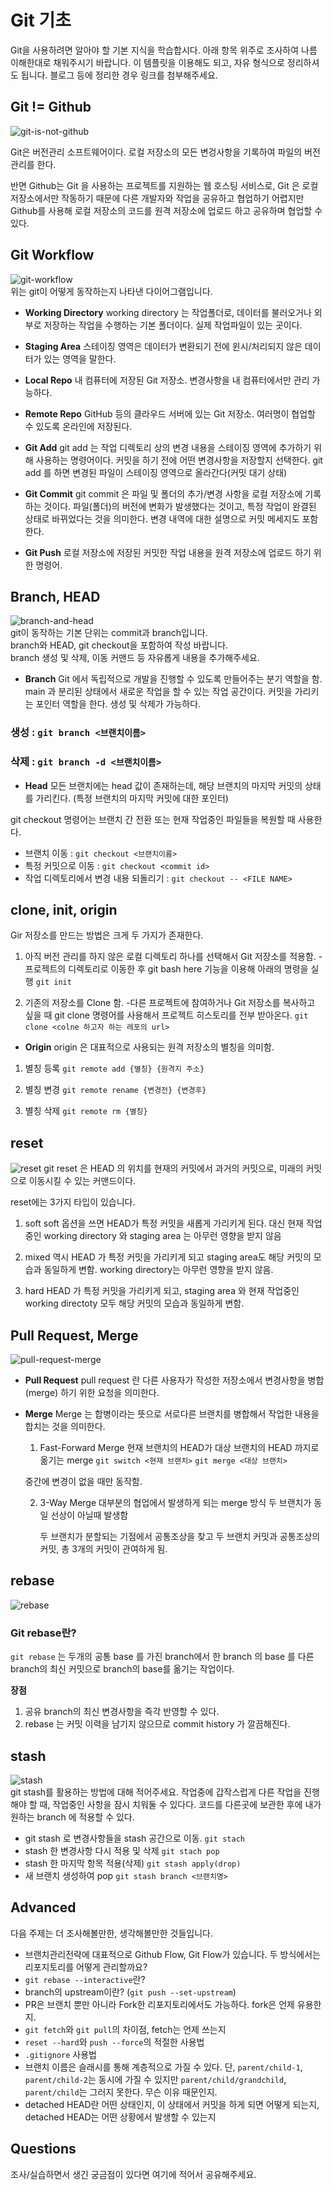 # Git 기초
Git을 사용하려면 알아야 할 기본 지식을 학습합시다. 아래 항목 위주로 조사하여 나름 이해한대로 채워주시기 바랍니다. 이 템플릿을 이용해도 되고, 자유 형식으로 정리하셔도 됩니다. 블로그 등에 정리한 경우 링크를 첨부해주세요.

## Git != Github
![git-is-not-github](https://user-images.githubusercontent.com/51331195/160232512-3d6686ca-4ae3-4f11-a8d7-c893c0a7526a.png)  

Git은 버전관리 소프트웨어이다. 로컬 저장소의 모든 변겅사항을 기록하여 파일의 버전 관리를 한다. 

반면 Github는 Git 을 사용하는 프로젝트를 지원하는 웹 호스팅 서비스로, Git 은 로컬 저장소에서만 작동하기 때문에 다른 개발자와 작업을 공유하고 협업하기 어렵지만 Github를 사용해 로컬 저장소의 코드를 원격 저장소에 업로드 하고 공유하며 협업할 수 있다.

## Git Workflow
![git-workflow](https://cdn-media-1.freecodecamp.org/images/1*iL2J8k4ygQlg3xriKGimbQ.png)  
위는 git이 어떻게 동작하는지 나타낸 다이어그램입니다.  

- **Working Directory** 
    working directory 는 작업폴더로, 데이터를 불러오거나 외부로 저장하는 작업을 수행하는 기본 폴더이다. 실제 작업파일이 있는 곳이다.

- **Staging Area** 
    스테이징 영역은 데이터가 변환되기 전에 윈시/처리되지 않은 데이터가 있는 영역을 말한다.

- **Local Repo**
    내 컴퓨터에 저장된 Git 저장소. 변경사항을 내 컴퓨터에서만 관리 가능하다.

- **Remote Repo**
    GitHub 등의 클라우드 서버에 있는 Git 저장소.
    여러명이 협업할 수 있도록 온라인에 저장된다.

- **Git Add**
    git add 는 작업 디렉토리 상의 변경 내용을 스테이징 영역에 추가하기 위해 사용하는 명령어이다. 커밋을 하기 전에 어떤 변경사항을 저장할지 선택한다.
    git add 를 하면 변경된 파일이 스테이징 영역으로 올라간다(커밋 대기 상태)

- **Git Commit**
    git commit 은 파일 및 폴더의 추가/변경 사항을 로컬 저장소에 기록하는 것이다.
    파일(폴더)의 버전에 변화가 발생했다는 것이고, 특정 작업이 완결된 상태로 바뀌었다는 것을 의미한다. 변경 내역에 대한 설명으로 커밋 메세지도 포함한다.

- **Git Push**
    로컬 저장소에 저장된 커밋한 작업 내용을 원격 저장소에 업로드 하기 위한 명령어.



## Branch, HEAD
![branch-and-head](https://ihatetomatoes.net/wp-content/uploads/2020/04/07-head-pointer.png)  
git이 동작하는 기본 단위는 commit과 branch입니다.  
branch와 HEAD, git checkout을 포함하여 작성 바랍니다.  
branch 생성 및 삭제, 이동 커맨드 등 자유롭게 내용을 추가해주세요.

- **Branch**
    Git 에서 독립적으로 개발을 진행할 수 있도록 만들어주는 분기 역할을 함. main 과 분리된 상태에서 새로운 작업을 할 수 있는 작업 공간이다. 커밋을 가리키는 포인터 역할을 한다.
    생성 및 삭제가 가능하다.
    
 ### 생성 : `git branch <브랜치이름>`
 ### 삭제 : `git branch -d <브랜치이름>`

- **Head**
    모든 브랜치에는 head 값이 존재하는데, 해당 브랜치의 마지막 커밋의 상태를 가리킨다.
    (특정 브랜치의 마지막 커밋에 대한 포인터)


git checkout 명령어는 브랜치 간 전환 또는 현재 작업중인 파일들을 복원할 때 사용한다.
- 브랜치 이동 : `git checkout <브랜치이름>`
- 특정 커밋으로 이동 : `git checkout <commit id>`
- 작업 디렉토리에서 변경 내용 되돌리기 : `git checkout -- <FILE NAME>`



## clone, init, origin
Gir 저장소를 만드는 방법은 크게 두 가지가 존재한다.

1. 아직 버전 관리를 하지 않은 로컬 디렉토리 하나를 선택해서 Git 저장소를 적용함.
    -프로젝트의 디렉토리로 이동한 후 git bash here 기능을 이용해 아래의 명령을 실행
    `git init`

2. 기존의 저장소를 Clone 함.
    -다른 프로젝트에 참여하거나 Git 저장소를 복사하고 싶을 때 git clone 명령어를 사용해서 프로젝트 히스토리를 전부 받아온다.
    `git clone <colne 하고자 하는 레포의 url>`


- **Origin**
    origin 은 대표적으로 사용되는 원격 저장소의 별칭을 의미함.

1. 별칭 등록
    `git remote add {별칭} {원격지 주소}`

2. 별칭 변경
    `git remote rename {변경전} {변경후}`

3. 별칭 삭제
    `git remote rm {별칭}`



## reset
![reset](https://user-images.githubusercontent.com/51331195/160235594-8836570b-e8bf-484a-bb92-b2bd6d873066.png)
git reset 은 HEAD 의 위치를 현재의 커밋에서 과거의 커밋으로, 미래의 커밋으로 이동시킬 수 있는 커맨드이다.

reset에는 3가지 타입이 있습니다.  

1. soft
    soft 옵션을 쓰면 HEAD가 특정 커밋을 새롭게 가리키게 된다.
    대신 현재 작업중인 working directory 와 staging area 는 아무런 영향을 받지 않음

2. mixed
    역시 HEAD 가 특정 커밋을 가리키게 되고 staging area도 해당 커밋의 모습과 동일하게 변함. working directory는 아무런 영향을 받지 않음.

3. hard
    HEAD 가 특정 커밋을 가리키게 되고,
    staging area 와 현재 작업중인 working directoty 모두 해당 커밋의 모습과 동일하게 변함.


## Pull Request, Merge
![pull-request-merge](https://atlassianblog.wpengine.com/wp-content/uploads/bitbucket411-blog-1200x-branches2.png)  

- **Pull Request**
    pull request 란 다른 사용자가 작성한 저장소에서 변경사항을 병합(merge) 하기 위한 요청을 의미한다.

- **Merge**
    Merge 는 합병이라는 뜻으로 서로다른 브랜치를 병합해서 작업한 내용을 합치는 것을 의미한다.

    1. Fast-Forward Merge
        현재 브랜치의 HEAD가 대상 브랜치의 HEAD 까지로 옮기는 merge
        `git switch <현재 브랜치>`
        `git merge <대상 브랜치>`

    중간에 변경이 없을 때만 동작함.

    2. 3-Way Merge
        대부분의 협업에서 발생하게 되는 merge 방식
        두 브랜치가 동일 선상이 아닐때 발생함

        두 브랜치가 분할되는 기점에서 공통조상을 찾고 두 브랜치 커밋과 공통조상의 커밋, 총 3개의 커밋이 관여하게 됨.


## rebase
![rebase](https://user-images.githubusercontent.com/51331195/160234052-7fe70f85-5906-4474-b809-782adae92b3c.png)  
### Git rebase란?
`git rebase` 는 두개의 공통 base 를 가진 branch에서 한 branch 의 base 를 다른 branch의 최신 커밋으로 branch의 base를 옮기는 작업이다.

**장점**
1. 공유 branch의 최신 변경사항을 즉각 반영할 수 있다.
2. rebase 는 커밋 이력을 남기지 않으므로 commit history 가 깔끔해진다.


## stash
![stash](https://d8it4huxumps7.cloudfront.net/bites/wp-content/banners/2023/4/642a663eaff96_git_stash.png)  
git stash를 활용하는 방법에 대해 적어주세요.
작업중에 갑작스럽게 다른 작업을 진행해야 할 때, 작업중인 사항을 잠시 치워둘 수 있다다.
코드를 다른곳에 보관한 후에 내가 원하는 branch 에 적용할 수 있다.

- git stash 로 변경사항들을 stash 공간으로 이동.
    `git stach`
- stash 한 변경사항 다시 적용 및 삭제
    `git stach pop`
- stash 한 마지막 항목 적용(삭제)
    `git stash apply(drop)`
- 새 브랜치 생성하여 pop
    `git stash branch <브랜치명>`


## Advanced
다음 주제는 더 조사해볼만한, 생각해볼만한 것들입니다. 
- 브랜치관리전략에 대표적으로 Github Flow, Git Flow가 있습니다. 두 방식에서는 리포지토리를 어떻게 관리할까요?
- `git rebase --interactive`란?
- branch의 upstream이란? (`git push --set-upstream`)
- PR은 브랜치 뿐만 아니라 Fork한 리포지토리에서도 가능하다. fork은 언제 유용한지. 
- `git fetch`와 `git pull`의 차이점, fetch는 언제 쓰는지
- `reset --hard`와 `push --force`의 적절한 사용법
- `.gitignore` 사용법
- 브랜치 이름은 슬래시를 통해 계층적으로 가질 수 있다. 단, `parent/child-1`, `parent/child-2`는 동시에 가질 수 있지만 `parent/child/grandchild`, `parent/child`는 그러지 못한다. 무슨 이유 때문인지. 
- detached HEAD란 어떤 상태인지, 이 상태에서 커밋을 하게 되면 어떻게 되는지, detached HEAD는 어떤 상황에서 발생할 수 있는지

## Questions
조사/실습하면서 생긴 궁금점이 있다면 여기에 적어서 공유해주세요.
